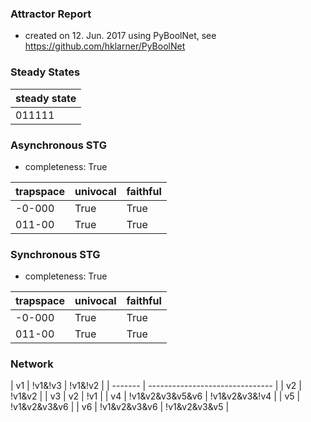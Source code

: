 

### Attractor Report
 * created on 12. Jun. 2017 using PyBoolNet, see https://github.com/hklarner/PyBoolNet

### Steady States
| steady state |
| ------------ | 
| 011111       |

### Asynchronous STG
 * completeness: True

| trapspace      | univocal  | faithful  |
| -------------- | --------- | --------- |
| -0-000         | True      | True      |
| 011-00         | True      | True      |

### Synchronous STG
 * completeness: True

| trapspace      | univocal  | faithful  |
| -------------- | --------- | --------- |
| -0-000         | True      | True      |
| 011-00         | True      | True      |

### Network
| v1      | !v1&!v3 | !v1&!v2               |
| ------- | ------------------------------- |
| v2      | !v1&v2                          |
| v3      | v2 | !v1                        |
| v4      | !v1&v2&v3&v5&v6 | !v1&v2&v3&!v4 |
| v5      | !v1&v2&v3&v6                    |
| v6      | !v1&v2&v3&v6 | !v1&v2&v3&v5     |

